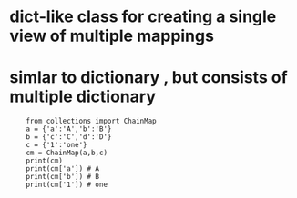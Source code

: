 # dict-like class for creating a single view of multiple mappings
# simlar to dictionary , but consists of multiple dictionary

        from collections import ChainMap
        a = {'a':'A','b':'B'}
        b = {'c':'C','d':'D'}
        c = {'1':'one'}
        cm = ChainMap(a,b,c)
        print(cm)
        print(cm['a']) # A
        print(cm['b']) # B
        print(cm['1']) # one
